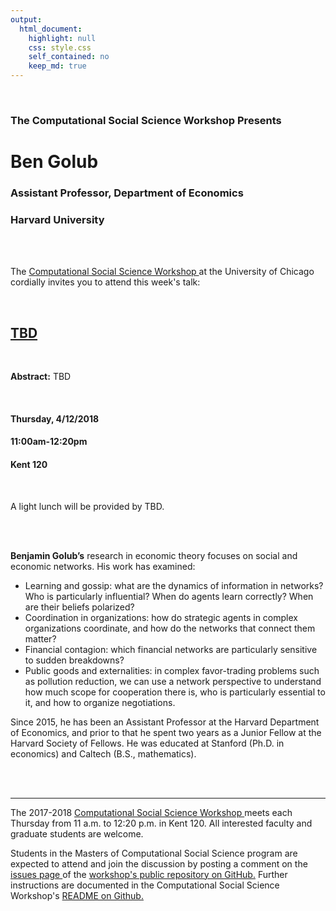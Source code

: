 ```yaml
---
output:
  html_document:
    highlight: null
    css: style.css
    self_contained: no
    keep_md: true
---
```






<br>

<h3 class=pfblock-header> The Computational Social Science Workshop Presents </h3>

<h1 class=pfblock-header3> Ben Golub </h1>
<h3 class=pfblock-header3> Assistant Professor, Department of Economics </h3>
<h3 class=pfblock-header3> Harvard University </h3>

<br><br>



<p class=pfblock-header3>The <a href="https://macss.uchicago.edu/content/computation-workshop"> Computational Social Science Workshop </a> at the University of Chicago cordially invites you to attend this week's talk:</p>

<br>

<div class=pfblock-header3>
<h2 class=pfblock-header>
  <a href="https://github.com/uchicago-computation-workshop/ben_golub/blob/master/2018__golub__tbd_na_na.pdf" >TBD</a>
</h2>

<br>
</div>

<p class=footertext2>

**Abstract:** TBD
</p>

<br>

<h4 class=pfblock-header3> Thursday, 4/12/2018 </h4>
<h4 class=pfblock-header3> 11:00am-12:20pm </h4>
<h4 class=pfblock-header3> Kent 120 </h4>

<br>

<p class=pfblock-header3>A light lunch will be provided by TBD.</p>

<br><br>

<p class=footertext2>

**Benjamin Golub’s** research in economic theory focuses on social and economic networks. His work has examined:

* Learning and gossip: what are the dynamics of information in networks? Who is particularly influential? When do agents learn correctly? When are their beliefs polarized?
* Coordination in organizations: how do strategic agents in complex organizations coordinate, and how do the networks that connect them matter?
* Financial contagion: which financial networks are particularly sensitive to sudden breakdowns?
* Public goods and externalities: in complex favor-trading problems such as pollution reduction, we can use a network perspective to understand how much scope for cooperation there is, who is particularly essential to it, and how to organize negotiations.
 
Since 2015, he has been an Assistant Professor at the Harvard Department of Economics, and prior to that he spent two years as a Junior Fellow at the Harvard Society of Fellows. He was educated at Stanford (Ph.D. in economics) and Caltech (B.S., mathematics).


</p>




<br><br>

---

<p class=footertext> The 2017-2018 <a href="https://macss.uchicago.edu/content/computation-workshop"> Computational Social Science Workshop </a> meets each Thursday from 11 a.m. to 12:20 p.m. in Kent 120. All interested faculty and graduate students are welcome.</p>

<p class=footertext>Students in the Masters of Computational Social Science program are expected to attend and join the discussion by posting a comment on the <a href="https://github.com/uchicago-computation-workshop/ben_golub/issues"> issues page </a> of the <a href="https://github.com/uchicago-computation-workshop/ben_golub"> workshop's public repository on GitHub.</a> Further instructions are documented in the Computational Social Science Workshop's <a href="https://github.com/uchicago-computation-workshop/README"> README on Github.</a></p>
